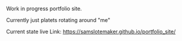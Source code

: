 Work in progress portfolio site.

Currently just platets rotating around "me"

Current state live Link: https://samslotemaker.github.io/portfolio_site/
